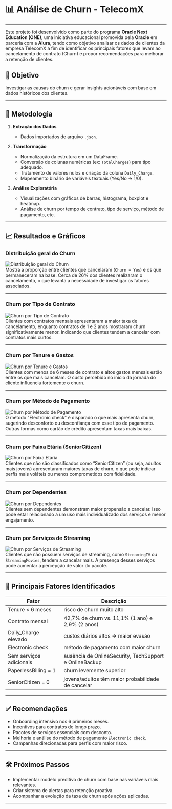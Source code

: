 # 📊 Análise de Churn - TelecomX
---
Este projeto foi desenvolvido como parte do programa **Oracle Next Education (ONE)**, uma iniciativa educacional promovida pela **Oracle** em parceria com a **Alura**, tendo como objetivo analisar os dados de clientes da empresa TelecomX a fim de identificar os principais fatores que levam ao cancelamento de contrato (Churn) e propor recomendações para melhorar a retenção de clientes.


## 🧠 Objetivo

Investigar as causas do churn e gerar insights acionáveis com base em dados históricos dos clientes.

---

## 🔧 Metodologia

1. **Extração dos Dados**  
   - Dados importados de arquivo `.json`.

2. **Transformação**  
   - Normalização da estrutura em um DataFrame.
   - Conversão de colunas numéricas (ex: `TotalCharges`) para tipo adequado.
   - Tratamento de valores nulos e criação da coluna `Daily_Charge`.
   - Mapeamento binário de variáveis textuais (Yes/No → 1/0).

3. **Análise Exploratória**  
   - Visualizações com gráficos de barras, histograma, boxplot e heatmap.
   - Análise de churn por tempo de contrato, tipo de serviço, método de pagamento, etc.

---

## 📈 Resultados e Gráficos

### Distribuição geral do Churn
![Distribuição geral do Churn](imagens_telecom/churn.png)  
Mostra a proporção entre clientes que cancelaram (`Churn = Yes`) e os que permaneceram na base. Cerca de 26% dos clientes realizaram o cancelamento, o que levanta a necessidade de investigar os fatores associados.

---

### Churn por Tipo de Contrato
![Churn por Tipo de Contrato](imagens_telecom/churn_por_tipo_contrato.png)  
Clientes com contratos mensais apresentaram a maior taxa de cancelamento, enquanto contratos de 1 e 2 anos mostraram churn significativamente menor. Indicando que clientes tendem a cancelar com contratos mais curtos.

---

### Churn por Tenure e Gastos
![Churn por Tenure e Gastos](imagens_telecom/churn_por_tenures_e_gastos.png)  
Clientes com menos de 6 meses de contrato e altos gastos mensais estão entre os que mais cancelam. O custo percebido no início da jornada do cliente influencia fortemente o churn.

---

### Churn por Método de Pagamento
![Churn por Método de Pagamento](imagens_telecom/churn_por_metodo_pgto.png)  
O método "Electronic check" é disparado o que mais apresenta churn, sugerindo desconforto ou desconfiança com esse tipo de pagamento. Outras formas como cartão de crédito apresentam taxas mais baixas.

---

### Churn por Faixa Etária (SeniorCitizen)
![Churn por Faixa Etária](imagens_telecom/churn_por_faixa_etaria.png)  
Clientes que não são classificados como “SeniorCitizen” (ou seja, adultos mais jovens) apresentaram maiores taxas de churn, o que pode indicar perfis mais voláteis ou menos comprometidos com fidelidade.

---

### Churn por Dependentes
![Churn por Dependentes](imagens_telecom/churn_por_dependentes.png)  
Clientes sem dependentes demonstram maior propensão a cancelar. Isso pode estar relacionado a um uso mais individualizado dos serviços e menor engajamento.

---

### Churn por Serviços de Streaming
![Churn por Serviços de Streaming](imagens_telecom/churn_por_servicos_streaming.png)  
Clientes que não possuem serviços de streaming, como `StreamingTV` ou `StreamingMovies`, tendem a cancelar mais. A presença desses serviços pode aumentar a percepção de valor do pacote.


---

## 📌 Principais Fatores Identificados

| Fator                   | Descrição                                                      |
|-------------------------|----------------------------------------------------------------|
| Tenure < 6 meses        | risco de churn muito alto                                      |
| Contrato mensal         | 42,7% de churn vs. 11,1% (1 ano) e 2,9% (2 anos)               |
| Daily_Charge elevado    | custos diários altos → maior evasão                            |
| Electronic check        | método de pagamento com maior churn                            |
| Sem serviços adicionais | ausência de OnlineSecurity, TechSupport e OnlineBackup         |
| PaperlessBilling = 1    | churn levemente superior                                       |
| SeniorCitizen = 0       | jovens/adultos têm maior probabilidade de cancelar             |

---

## ✅ Recomendações

- Onboarding intensivo nos 6 primeiros meses.
- Incentivos para contratos de longo prazo.
- Pacotes de serviços essenciais com desconto.
- Melhoria e análise do método de pagamento `Electronic check`.
- Campanhas direcionadas para perfis com maior risco.

---

## 🛠️ Próximos Passos

- Implementar modelo preditivo de churn com base nas variáveis mais relevantes.
- Criar sistema de alertas para retenção proativa.
- Acompanhar a evolução da taxa de churn após ações aplicadas.

---
